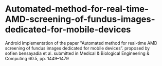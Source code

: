 # Automated-method-for-real-time-AMD-screening-of-fundus-images-dedicated-for-mobile-devices
Android implementation of the paper "Automated method for real-time AMD screening of fundus images dedicated for mobile devices”. proposed by sofien bensayadia et al. submitted in  Medical &amp; Biological Engineering &amp; Computing 60.5, pp. 1449–1479 
